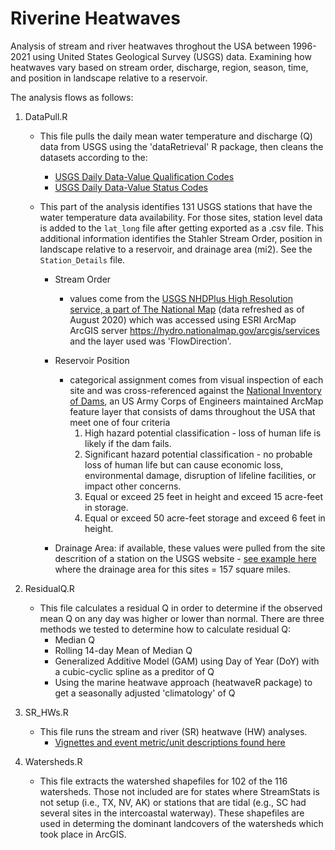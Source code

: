 # Riverine Heatwaves

Analysis of stream and river heatwaves throghout the USA between 1996-2021 using United States Geological Survey (USGS) data. Examining how heatwaves vary based on stream order, discharge, region, season, time, and position in landscape relative to a reservoir.

The analysis flows as follows:
1. DataPull.R
   - This file pulls the daily mean water temperature and discharge (Q) data from USGS using the 'dataRetrieval' R package, then cleans the datasets according to the:
     - [USGS Daily Data-Value Qualification Codes](https://help.waterdata.usgs.gov/codes-and-parameters/instantaneous-value-qualification-code-uv_rmk_cd)
     - [USGS Daily Data-Value Status Codes](https://help.waterdata.usgs.gov/codes-and-parameters/instantaneous-and-daily-value-status-codes)

   - This part of the analysis identifies 131 USGS stations that have the water temperature data availability. For those sites, station level data is added to the `lat_long` file after getting exported as a .csv file. This additional information identifies the Stahler Stream Order, position in landscape relative to a reservoir, and drainage area (mi2). See the `Station_Details` file.
     - Stream Order
     
       - values come from the [USGS NHDPlus High Resolution service, a part of The National Map](https://www.usgs.gov/core-science-systems/ngp/national-hydrography/nhdplus-high-resolution) (data refreshed as of August 2020) which was accessed using ESRI ArcMap ArcGIS server https://hydro.nationalmap.gov/arcgis/services and the layer used was 'FlowDirection'. 
     - Reservoir Position
     
       - categorical assignment comes from visual inspection of each site and was cross-referenced against the [National Inventory of Dams](http://nid.usace.army.mil/), an US Army Corps of Engineers maintained ArcMap feature layer that consists of dams throughout the USA that meet one of four criteria
         1. High hazard potential classification - loss of human life is likely if the dam fails.
         2. Significant hazard potential classification - no probable loss of human life but can cause economic loss, environmental damage, disruption of lifeline facilities, or impact other concerns.
         3. Equal or exceed 25 feet in height and exceed 15 acre-feet in storage.
         4. Equal or exceed 50 acre-feet storage and exceed 6 feet in height.
         
     - Drainage Area: if available, these values were pulled from the site descrition of a station on the USGS website - [see example here](https://waterdata.usgs.gov/nwis/inventory/?site_no=02011400&agency_cd=USGS) where the drainage area for this sites = 157 square miles.
2. ResidualQ.R
   - This file calculates a residual Q in order to determine if the observed mean Q on any day was higher or lower than normal. There are three methods we tested to determine how to calculate residual Q:
     - Median Q
     - Rolling 14-day Mean of Median Q
     - Generalized Additive Model (GAM) using Day of Year (DoY) with a cubic-cyclic spline as a preditor of Q
     - Using the marine heatwave approach (heatwaveR package) to get a seasonally adjusted 'climatology' of Q 

3. SR_HWs.R
   - This file runs the stream and river (SR) heatwave (HW) analyses.
     - [Vignettes and event metric/unit descriptions found here](https://cran.rstudio.com/web/packages/heatwaveR/readme/README.html)

4. Watersheds.R
   - This file extracts the watershed shapefiles for 102 of the 116 watersheds. Those not included are for states where StreamStats is not setup (i.e., TX, NV, AK) or stations that are tidal (e.g., SC had several sites in the intercoastal waterway). These shapefiles are used in determing the dominant landcovers of the watersheds which took place in ArcGIS.
